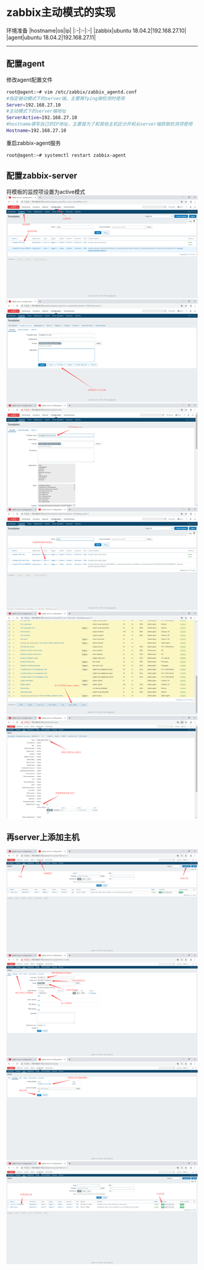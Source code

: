 # zabbix主动模式的实现
环境准备
|hostname|os|ip|
|:-|:-|:-|
|zabbix|ubuntu 18.04.2|192.168.27.10|
|agent|ubuntu 18.04.2|192.168.27.11|
***
## 配置agent
修改agent配置文件
```bash
root@agent:~# vim /etc/zabbix/zabbix_agentd.conf
#指定被动模式下的server端，主要再fping做检测时使用
Server=192.168.27.10
#主动模式下的server端地址
ServerActive=192.168.27.10
#hostname填写自己的IP地址，主要是为了和其他主机区分开和从server端获取检测项使用
Hostname=192.168.27.10
```
重启zabbix-agent服务
```bash
root@agent:~# systemctl restart zabbix-agent
```
## 配置zabbix-server
将模板的监控项设置为active模式
![active1.png](active1.png)
![active2.png](active2.png)
![active3.png](active3.png)
![active4.png](active4.png)
![active5.png](active5.png)
![active6.png](active6.png)
## 再server上添加主机
![addhost1.png](addhost1.png)
![addhost2.png](addhost2.png)
![addhost3.png](addhost3.png)
![addhost4.png](addhost4.png)